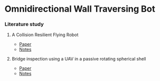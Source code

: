 # Omnidirectional Wall Traversing Bot


### Literature study

1. A Collision Resilient Flying Robot 
   - [Paper](https://drive.google.com/file/d/1eM-FUL6B5DOLNbF58CUHFHjptPEehE9g/view?usp=sharing) 
   - [Notes](https://hackmd.io/@Sushant240/Hyy3oQGyw) 
   
2. Bridge inspection using a UAV in a passive rotating spherical shell
    - [Paper](https://drive.google.com/file/d/1Bo1aqXaoTPJUzNo6XzsSw9fr41AtvTee/view?usp=sharing)
    - [Notes](https://hackmd.io/@Sushant240/rkaHO9H1P)